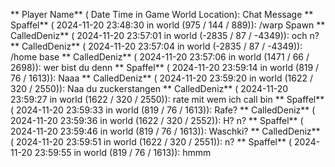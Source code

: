 ** Player Name** ( Date  Time in  Game World Location):  Chat Message
** Spaffel** ( 2024-11-20  23:48:30 in  world (975 / 144 / 889)): /warp Spawn
** CalledDeniz** ( 2024-11-20  23:57:01 in  world (-2835 / 87 / -4349)): och n?
** CalledDeniz** ( 2024-11-20  23:57:04 in  world (-2835 / 87 / -4349)): /home base
** CalledDeniz** ( 2024-11-20  23:57:06 in  world (1471 / 66 / 2698)): wer bist du denn
** Spaffel** ( 2024-11-20  23:59:14 in  world (819 / 76 / 1613)): Naaa
** CalledDeniz** ( 2024-11-20  23:59:20 in  world (1622 / 320 / 2550)): Naa du zuckerstangen
** CalledDeniz** ( 2024-11-20  23:59:27 in  world (1622 / 320 / 2550)): rate mit wem ich call bin
** Spaffel** ( 2024-11-20  23:59:33 in  world (819 / 76 / 1613)): Rafe?
** CalledDeniz** ( 2024-11-20  23:59:36 in  world (1622 / 320 / 2552)): H? n?
** Spaffel** ( 2024-11-20  23:59:46 in  world (819 / 76 / 1613)): Waschki?
** CalledDeniz** ( 2024-11-20  23:59:51 in  world (1622 / 320 / 2551)): n?
** Spaffel** ( 2024-11-20  23:59:55 in  world (819 / 76 / 1613)): hmmm
